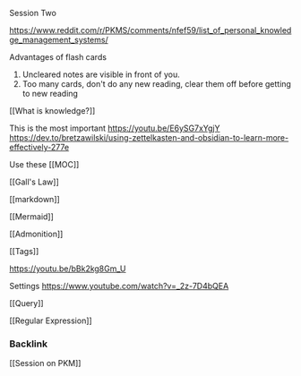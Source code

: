 Session Two


https://www.reddit.com/r/PKMS/comments/nfef59/list_of_personal_knowledge_management_systems/ 



Advantages of flash cards

1. Uncleared notes are visible in front of you.
2. Too many cards, don't do any new reading, clear them off before getting to new reading



[[What is knowledge?]]


This is the most important  https://youtu.be/E6ySG7xYgjY  
https://dev.to/bretzawilski/using-zettelkasten-and-obsidian-to-learn-more-effectively-277e 


Use these
[[MOC]]

[[Gall's Law]]

[[markdown]]

[[Mermaid]]

[[Admonition]]

[[Tags]]

https://youtu.be/bBk2kg8Gm_U 


Settings
https://www.youtube.com/watch?v=_2z-7D4bQEA 


[[Query]]


[[Regular Expression]]



### Backlink

[[Session on PKM]]